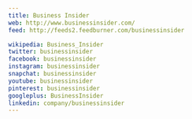 ```yaml
---
title: Business Insider
web: http://www.businessinsider.com/
feed: http://feeds2.feedburner.com/businessinsider

wikipedia: Business_Insider
twitter: businessinsider
facebook: businessinsider
instagram: businessinsider
snapchat: businessinsider
youtube: businessinsider
pinterest: businessinsider
googleplus: BusinessInsider
linkedin: company/businessinsider
---
```

